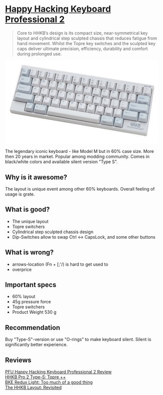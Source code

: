 # [Happy Hacking Keyboard Professional 2](https://www.hhkeyboard.com/)

> Core to HHKB’s design is its compact size, near-symmetrical key layout and cylindrical step sculpted chassis that reduces fatigue from hand movement. Whilst the Topre key switches and the sculpted key caps deliver ultimate precision, efficiency, durability and comfort during prolonged use.

![img](hhkb2.jpg?style=centerme)

The legendary iconic keyboard - like Model M but in 60% case size. More then 20 years in market. Popular among modding community. Comes in black/white colors and available silent version "Type S".

## Why is it awesome?
The layout is unique event among other 60% keyboards. Overall feeling of usage is grate.

## What is good?
* The unique layout
* Topre switchers
* Cylindrical step sculpted chassis design
* Dip-Switches allow to swap Ctrl <-> CapsLock, and some other buttons

## What is wrong?
* arrows-location (Fn + [;'/) is hard to get used to
* overprice

## Important specs
* 60% layout
* 45g pressure force
* Topre switchers
* Product Weight 530 g

## Recommendation
Buy "Type-S"-version or use "O-rings" to make keyboard silent. Silent is significantly better experience.

## Reviews
[PFU Happy Hacking Keyboard Professional 2 Review](https://youtu.be/amFw45AyQb4) \
[HHKB Pro 2 Type-S: Topre ++](https://youtu.be/SiTQfAU0Kms) \
[BKE Redux Light: Too much of a good thing](https://youtu.be/9KkQ-TN8gY4) \
[The HHKB Layout: Revisited](https://youtu.be/-SzDsVA1Kpo)
